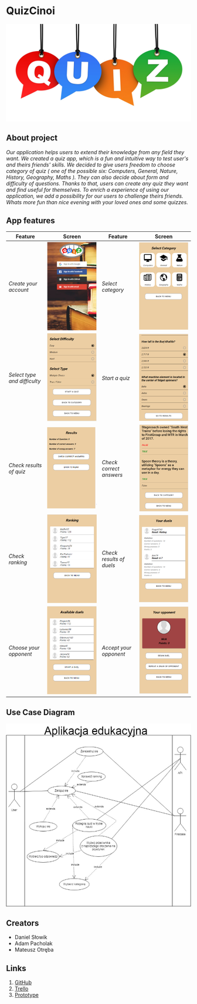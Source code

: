 

# QuizCinoi
![alt text](Prototyp/logo_app.png "logo")

## About project
*Our application helps users to extend their knowledge from any field they want. We created a quiz app, which is a fun and intuitive way to test user's and theirs friends' skills.
We decided to give users freedom to choose category of quiz ( one of the possible six: Computers, General, Nature, History, Geography, Maths ). They can also decide about form and difficulty of questions.
Thanks to that, users can create any quiz they want and find useful for themselves.
To enrich a experience of using our application, we add a possibility for our users to challenge theirs friends.
Whats more fun than nice evening with your loved ones and some quizzes.*

## App features

**Feature** | **Screen** | **Feature** | **Screen** 
------------ | ------------- | -------------| -------------
*Create your account* | ![alt text](Prototyp/login_app.PNG "login") | *Select category* | ![alt text](Prototyp/categories_app.PNG "categories")
*Select type and difficulty* | ![alt text](Prototyp/form_app.PNG "form") | *Start a quiz* | ![alt text](Prototyp/quiz_app.PNG "quiz")
*Check results of quiz* | ![alt text](Prototyp/result_app.PNG "result") | *Check correct answers* | ![alt text](Prototyp/result2_app.PNG "correct answers")
*Check ranking* | ![alt text](Prototyp/ranking_app.PNG "ranking") | *Check results of duels* | ![alt text](Prototyp/duel_app.PNG "duel")
*Choose your opponent* | ![alt text](Prototyp/available_app.PNG "available duel") | *Accept your opponent* | ![alt text](Prototyp/opponent_app.PNG "opponent")

## Use Case Diagram
![alt text](Prototyp/UseCaseApp.png "UseCase")

## Creators
* Daniel Słowik
* Adam Pacholak
* Mateusz Otręba

## Links
1. [GitHub](https://github.com/kkasztann/QuizCinoi)
2. [Trello](https://trello.com/b/lpOgiYPL/quizcinoi-bai)
3. [Prototype](https://github.com/kkasztann/QuizCinoi/blob/master/Prototyp/QuizCinoi.xd)






